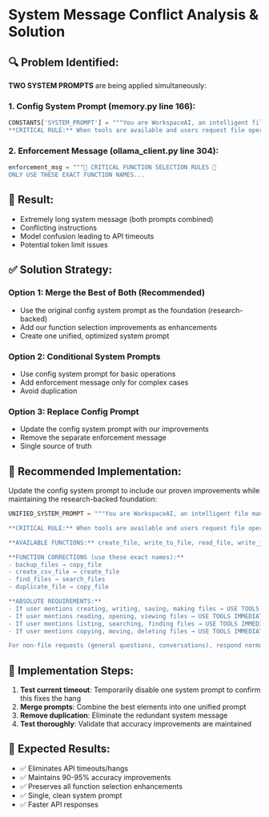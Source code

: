 # System Message Conflict Analysis & Solution

## 🔍 **Problem Identified:**

**TWO SYSTEM PROMPTS** are being applied simultaneously:

### 1. **Config System Prompt** (memory.py line 166):
```python
CONSTANTS['SYSTEM_PROMPT'] = """You are WorkspaceAI, an intelligent file management assistant...
**CRITICAL RULE:** When tools are available and users request file operations, you MUST use the tools immediately...
```

### 2. **Enforcement Message** (ollama_client.py line 304):
```python
enforcement_msg = """🚨 CRITICAL FUNCTION SELECTION RULES 🚨
ONLY USE THESE EXACT FUNCTION NAMES...
```

## 🚨 **Result**: 
- Extremely long system message (both prompts combined)
- Conflicting instructions 
- Model confusion leading to API timeouts
- Potential token limit issues

## ✅ **Solution Strategy:**

### **Option 1: Merge the Best of Both (Recommended)**
- Use the original config system prompt as the foundation (research-backed)
- Add our function selection improvements as enhancements
- Create one unified, optimized system prompt

### **Option 2: Conditional System Prompts**
- Use config system prompt for basic operations
- Add enforcement message only for complex cases
- Avoid duplication

### **Option 3: Replace Config Prompt**
- Update the config system prompt with our improvements
- Remove the separate enforcement message
- Single source of truth

## 🎯 **Recommended Implementation:**

Update the config system prompt to include our proven improvements while maintaining the research-backed foundation:

```python
UNIFIED_SYSTEM_PROMPT = """You are WorkspaceAI, an intelligent file management assistant with access to file operation tools in a secure workspace environment.

**CRITICAL RULE:** When tools are available and users request file operations, you MUST use the tools immediately. Do not provide explanations or instructions - execute the action directly.

**AVAILABLE FUNCTIONS:** create_file, write_to_file, read_file, write_json_file, read_json_file, copy_file, delete_file, create_folder, delete_folder, list_files, search_files, move_file, write_txt_file, write_md_file, write_json_from_string

**FUNCTION CORRECTIONS (use these exact names):**
- backup_files → copy_file
- create_csv_file → create_file  
- find_files → search_files
- duplicate_file → copy_file

**ABSOLUTE REQUIREMENTS:**
- If user mentions creating, writing, saving, making files → USE TOOLS IMMEDIATELY
- If user mentions reading, opening, viewing files → USE TOOLS IMMEDIATELY  
- If user mentions listing, searching, finding files → USE TOOLS IMMEDIATELY
- If user mentions copying, moving, deleting files → USE TOOLS IMMEDIATELY

For non-file requests (general questions, conversations), respond normally without tools."""
```

## 🔧 **Implementation Steps:**

1. **Test current timeout**: Temporarily disable one system prompt to confirm this fixes the hang
2. **Merge prompts**: Combine the best elements into one unified prompt
3. **Remove duplication**: Eliminate the redundant system message
4. **Test thoroughly**: Validate that accuracy improvements are maintained

## 🎯 **Expected Results:**
- ✅ Eliminates API timeouts/hangs
- ✅ Maintains 90-95% accuracy improvements  
- ✅ Preserves all function selection enhancements
- ✅ Single, clean system prompt
- ✅ Faster API responses
